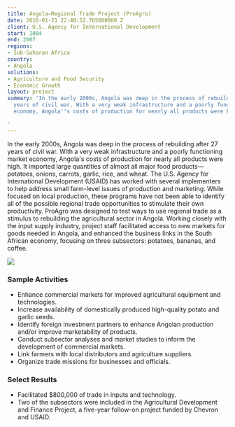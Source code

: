 ```yaml
---
title: Angola—Regional Trade Project (ProAgro)
date: 2016-01-21 22:40:52.765000000 Z
client: U.S. Agency for International Development
start: 2004
end: 2007
regions:
- Sub-Saharan Africa
country:
- Angola
solutions:
- Agriculture and Food Security
- Economic Growth
layout: project
summary: 'In the early 2000s, Angola was deep in the process of rebuilding after 27
  years of civil war. With a very weak infrastructure and a poorly functioning market
  economy, Angola''s costs of production for nearly all products were high.

'
---
```


In the early 2000s, Angola was deep in the process of rebuilding after 27 years of civil war. With a very weak infrastructure and a poorly functioning market economy, Angola's costs of production for nearly all products were high. It imported large quantities of almost all major food products—potatoes, onions, carrots, garlic, rice, and wheat. The U.S. Agency for International Development (USAID) has worked with several implementers to help address small farm-level issues of production and marketing. While focused on local production, these programs have not been able to identify all of the possible regional trade opportunities to stimulate their own productivity. ProAgro was designed to test ways to use regional trade as a stimulus to rebuilding the agricultural sector in Angola. Working closely with the input supply industry, project staff facilitated access to new markets for goods needed in Angola, and enhanced the business links in the South African economy, focusing on three subsectors: potatoes, bananas, and coffee.

![][1]

###  Sample Activities

* Enhance commercial markets for improved agricultural equipment and technologies.
* Increase availability of domestically produced high-quality potato and garlic seeds.
* Identify foreign investment partners to enhance Angolan production and/or improve marketability of products.
* Conduct subsector analyses and market studies to inform the development of commercial markets.
* Link farmers with local distributors and agriculture suppliers.
* Organize trade missions for businesses and officials.

###  Select Results

* Facilitated $800,000 of trade in inputs and technology.
* Two of the subsectors were included in the Agricultural Development and Finance Project, a five-year follow-on project funded by Chevron and USAID.

[1]: /assets/images/projects/CoffeeBeans.jpg
